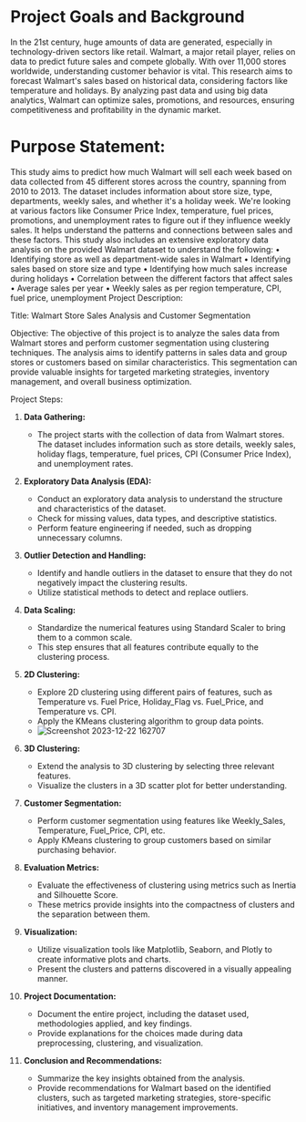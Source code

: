 # Project Goals and Background

In the 21st century, huge amounts of data are generated, especially in technology-driven sectors like retail. Walmart, a major retail player, relies on data to predict future sales and compete globally. With over 11,000 stores worldwide, understanding customer behavior is vital. This research aims to forecast Walmart's sales based on historical data, considering factors like temperature and holidays. By analyzing past data and using big data analytics, Walmart can optimize sales, promotions, and resources, ensuring competitiveness and profitability in the dynamic market.

# Purpose Statement:
This study aims to predict how much Walmart will sell each week based on data collected from 45 different stores across the country, spanning from 2010 to 2013. The dataset includes information about store size, type, departments, weekly sales, and whether it's a holiday week. We're looking at various factors like Consumer Price Index, temperature, fuel prices, promotions, and unemployment rates to figure out if they influence weekly sales. It helps understand the patterns and connections between sales and these factors.
This study also includes an extensive exploratory data analysis on the provided Walmart dataset to understand the following:
• Identifying store as well as department-wide sales in Walmart
• Identifying sales based on store size and type
• Identifying how much sales increase during holidays
• Correlation between the different factors that affect sales
• Average sales per year
• Weekly sales as per region temperature, CPI, fuel price, unemployment
Project Description:

Title: Walmart Store Sales Analysis and Customer Segmentation

Objective:
The objective of this project is to analyze the sales data from Walmart stores and perform customer segmentation using clustering techniques. The analysis aims to identify patterns in sales data and group stores or customers based on similar characteristics. This segmentation can provide valuable insights for targeted marketing strategies, inventory management, and overall business optimization.

Project Steps:

1. **Data Gathering:**
   - The project starts with the collection of data from Walmart stores. The dataset includes information such as store details, weekly sales, holiday flags, temperature, fuel prices, CPI (Consumer Price Index), and unemployment rates.

2. **Exploratory Data Analysis (EDA):**
   - Conduct an exploratory data analysis to understand the structure and characteristics of the dataset.
   - Check for missing values, data types, and descriptive statistics.
   - Perform feature engineering if needed, such as dropping unnecessary columns.

3. **Outlier Detection and Handling:**
   - Identify and handle outliers in the dataset to ensure that they do not negatively impact the clustering results.
   - Utilize statistical methods to detect and replace outliers.

4. **Data Scaling:**
   - Standardize the numerical features using Standard Scaler to bring them to a common scale.
   - This step ensures that all features contribute equally to the clustering process.

5. **2D Clustering:**
   - Explore 2D clustering using different pairs of features, such as Temperature vs. Fuel Price, Holiday_Flag vs. Fuel_Price, and Temperature vs. CPI.
   - Apply the KMeans clustering algorithm to group data points.
   - ![Screenshot 2023-12-22 162707](https://github.com/Rutuja-Salunke/walmart-sales-dataset-using-KMeans/assets/102023809/d9dac7e7-8311-4181-8d86-3a19fc2e92a3)


6. **3D Clustering:**
   - Extend the analysis to 3D clustering by selecting three relevant features.
   - Visualize the clusters in a 3D scatter plot for better understanding.

7. **Customer Segmentation:**
   - Perform customer segmentation using features like Weekly_Sales, Temperature, Fuel_Price, CPI, etc.
   - Apply KMeans clustering to group customers based on similar purchasing behavior.

8. **Evaluation Metrics:**
   - Evaluate the effectiveness of clustering using metrics such as Inertia and Silhouette Score.
   - These metrics provide insights into the compactness of clusters and the separation between them.

9. **Visualization:**
   - Utilize visualization tools like Matplotlib, Seaborn, and Plotly to create informative plots and charts.
   - Present the clusters and patterns discovered in a visually appealing manner.

10. **Project Documentation:**
    - Document the entire project, including the dataset used, methodologies applied, and key findings.
    - Provide explanations for the choices made during data preprocessing, clustering, and visualization.

11. **Conclusion and Recommendations:**
    - Summarize the key insights obtained from the analysis.
    - Provide recommendations for Walmart based on the identified clusters, such as targeted marketing strategies, store-specific initiatives, and inventory management improvements.


